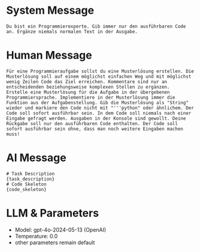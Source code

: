 # System Message
~~~
Du bist ein Programmierexperte. Gib immer nur den ausführbaren Code an. Ergänze niemals normalen Text in der Ausgabe.
~~~
# Human Message
~~~
Für eine Programmieraufgabe sollst du eine Musterlösung erstellen. Die Musterlösung soll auf einem möglichst einfachen Weg und mit möglichst wenig Zeilen Code das Ziel erreichen. Kommentare sind nur an entscheidenden beziehungsweise komplexen Stellen zu ergänzen.
Erstelle eine Musterlösung für die Aufgabe in der übergebenen Programmiersprache. Implementiere in der Musterlösung immer die Funktion aus der Aufgabenstellung. Gib die Musterlösung als "String" wieder und markiere den Code nicht mit "'''python" oder ähnlichem. Der Code soll sofort ausführbar sein. In dem Code soll niemals nach einer Eingabe gefragt werden. Ausgaben in der Konsole sind gewollt. Deine Rückgabe soll nur den ausführbaren Code enthalten. Der Code soll sofort ausführbar sein ohne, dass man noch weitere Eingaben machen muss!
~~~
# AI Message
~~~
# Task Description
{task_description}
# Code Skeleton
{code_skeleton}
~~~
# LLM & Parameters
- Model: gpt-4o-2024-05-13 (OpenAI)
- Temperature: 0.0
- other parameters remain default